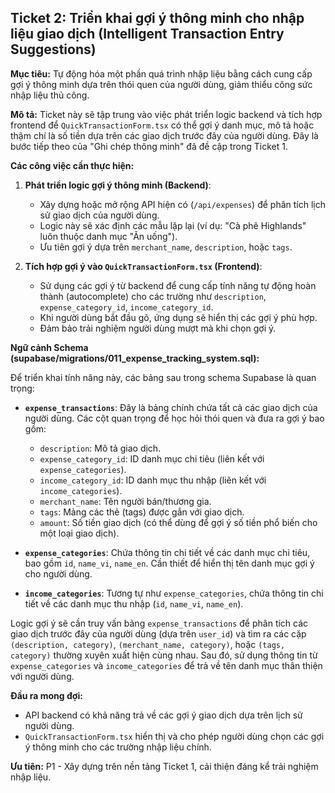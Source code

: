 ## Ticket 2: Triển khai gợi ý thông minh cho nhập liệu giao dịch (Intelligent Transaction Entry Suggestions)

**Mục tiêu:** Tự động hóa một phần quá trình nhập liệu bằng cách cung cấp gợi ý thông minh dựa trên thói quen của người dùng, giảm thiểu công sức nhập liệu thủ công.

**Mô tả:**
Ticket này sẽ tập trung vào việc phát triển logic backend và tích hợp frontend để `QuickTransactionForm.tsx` có thể gợi ý danh mục, mô tả hoặc thậm chí là số tiền dựa trên các giao dịch trước đây của người dùng. Đây là bước tiếp theo của "Ghi chép thông minh" đã đề cập trong Ticket 1.

**Các công việc cần thực hiện:**

1.  **Phát triển logic gợi ý thông minh (Backend)**:
    -   Xây dựng hoặc mở rộng API hiện có (`/api/expenses`) để phân tích lịch sử giao dịch của người dùng.
    -   Logic này sẽ xác định các mẫu lặp lại (ví dụ: "Cà phê Highlands" luôn thuộc danh mục "Ăn uống").
    -   Ưu tiên gợi ý dựa trên `merchant_name`, `description`, hoặc `tags`.

2.  **Tích hợp gợi ý vào `QuickTransactionForm.tsx` (Frontend)**:
    -   Sử dụng các gợi ý từ backend để cung cấp tính năng tự động hoàn thành (autocomplete) cho các trường như `description`, `expense_category_id`, `income_category_id`.
    -   Khi người dùng bắt đầu gõ, ứng dụng sẽ hiển thị các gợi ý phù hợp.
    -   Đảm bảo trải nghiệm người dùng mượt mà khi chọn gợi ý.

**Ngữ cảnh Schema (supabase/migrations/011_expense_tracking_system.sql):**

Để triển khai tính năng này, các bảng sau trong schema Supabase là quan trọng:

-   **`expense_transactions`**: Đây là bảng chính chứa tất cả các giao dịch của người dùng. Các cột quan trọng để học hỏi thói quen và đưa ra gợi ý bao gồm:
    -   `description`: Mô tả giao dịch.
    -   `expense_category_id`: ID danh mục chi tiêu (liên kết với `expense_categories`).
    -   `income_category_id`: ID danh mục thu nhập (liên kết với `income_categories`).
    -   `merchant_name`: Tên người bán/thương gia.
    -   `tags`: Mảng các thẻ (tags) được gắn với giao dịch.
    -   `amount`: Số tiền giao dịch (có thể dùng để gợi ý số tiền phổ biến cho một loại giao dịch).

-   **`expense_categories`**: Chứa thông tin chi tiết về các danh mục chi tiêu, bao gồm `id`, `name_vi`, `name_en`. Cần thiết để hiển thị tên danh mục gợi ý cho người dùng.

-   **`income_categories`**: Tương tự như `expense_categories`, chứa thông tin chi tiết về các danh mục thu nhập (`id`, `name_vi`, `name_en`).

Logic gợi ý sẽ cần truy vấn bảng `expense_transactions` để phân tích các giao dịch trước đây của người dùng (dựa trên `user_id`) và tìm ra các cặp `(description, category)`, `(merchant_name, category)`, hoặc `(tags, category)` thường xuyên xuất hiện cùng nhau. Sau đó, sử dụng thông tin từ `expense_categories` và `income_categories` để trả về tên danh mục thân thiện với người dùng.

**Đầu ra mong đợi:**
-   API backend có khả năng trả về các gợi ý giao dịch dựa trên lịch sử người dùng.
-   `QuickTransactionForm.tsx` hiển thị và cho phép người dùng chọn các gợi ý thông minh cho các trường nhập liệu chính.

**Ưu tiên:** P1 - Xây dựng trên nền tảng Ticket 1, cải thiện đáng kể trải nghiệm nhập liệu.
